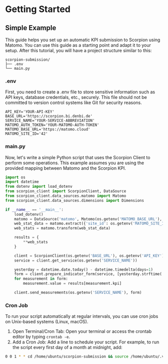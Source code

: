 # Getting Started

## Simple Example

This guide helps you set up an automatic KPI submission to Scorpion using Matomo. You can use this guide as a starting point and adapt it to your setup.
After this tutorial, you will have a project structure similar to this:

```console
scorpion-submission/
├── .env
└── main.py
```

### .env

First, you need to create a .env file to store sensitive information such as API keys, database credentials, etc., securely. This file should not be committed to version control systems like Git for security reasons.

```title=".env"
API_KEY='YOUR-API-KEY'
BASE_URL='https://scorpion.bi.denbi.de'
SERVICE_NAME='YOUR-SERVICE-ABBREVIATION'
MATOMO_AUTH_TOKEN='YOUR-MATOMO-AUTH-TOKEN'
MATOMO_BASE_URL='https://matomo.cloud'
MATOMO_SITE_ID='42'
```

### main.py

Now, let's write a simple Python script that uses the Scorpion Client to perform some operations. This example assumes you are using the provided mapping between Matomo and the Scorpion KPI.

```py title="main.py"
import os
import datetime
from dotenv import load_dotenv
from scorpion_client import ScorpionClient, DataSource
from scorpion_client.data_sources.matomo import Matomo
from scorpion_client.data_sources.dimensions import Dimensions

if __name__ == '__main__':
    load_dotenv()
    matomo = DataSource('matomo', Matomo(os.getenv('MATOMO_BASE_URL'), os.getenv('MATOMO_AUTH_TOKEN')))
    web_stat_data = matomo.extract({'site_id': os.getenv('MATOMO_SITE_ID'), 'period': 'month', 'date': 'lastMonth'})
    web_stats = matomo.transform(web_stat_data)

    results = {
        **web_stats
    }

    client = ScorpionClient(os.getenv('BASE_URL'), os.getenv('API_KEY'))
    service = client.get_service(os.getenv('SERVICE_NAME'))

    yesterday = datetime.date.today() - datetime.timedelta(days=1)
    form = client.prepare_indicator_form(service, [yesterday.strftime('%Y-%m')])
    for measurement in form:
        measurement.value = results[measurement.kpi]    

    client.send_measurements(os.getenv('SERVICE_NAME'), form)
```

### Cron Job

To run your script automatically at regular intervals, you can use cron jobs on Unix-based systems (Linux, macOS).

1. Open Terminal/Cron Tab: Open your terminal or access the crontab editor by typing `crontab -e`.
2. Add a Cron Job: Add a line to schedule your script. For example, to run the script every first day of a month at midnight, add:

```sh
0 0 1 * * cd /home/ubuntu/scorpion-submission && source /home/ubuntu/.venv/myenv/bin/activate && python3 main.py
```
